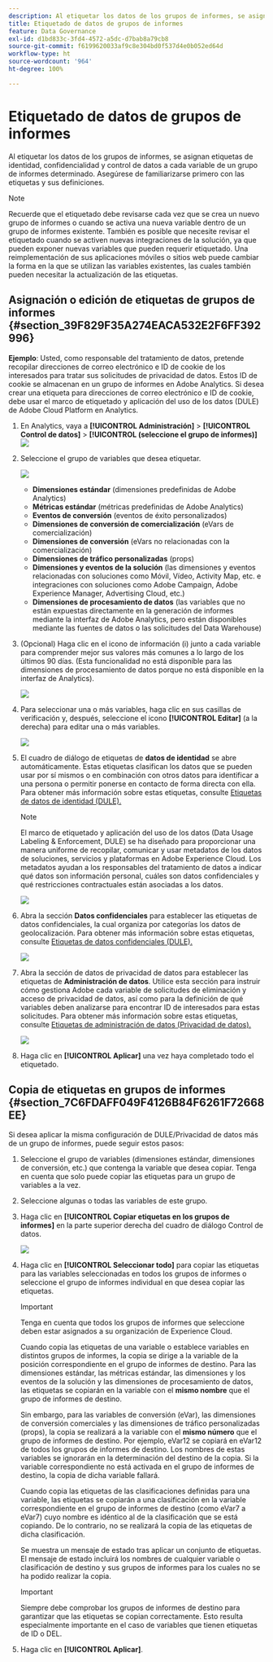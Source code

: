 ```yaml
---
description: Al etiquetar los datos de los grupos de informes, se asignan etiquetas de identidad, confidencialidad y control de datos a cada variable de un grupo de informes determinado. Asegúrese de familiarizarse primero con las etiquetas y sus definiciones.
title: Etiquetado de datos de grupos de informes
feature: Data Governance
exl-id: d1bd833c-3fd4-4572-a5dc-d7bab8a79cb8
source-git-commit: f6199620033af9c8e304bd0f537d4e0b052ed64d
workflow-type: ht
source-wordcount: '964'
ht-degree: 100%

---
```


# Etiquetado de datos de grupos de informes

Al etiquetar los datos de los grupos de informes, se asignan etiquetas de identidad, confidencialidad y control de datos a cada variable de un grupo de informes determinado. Asegúrese de familiarizarse primero con las etiquetas y sus definiciones.

>[!NOTE]
>
>Recuerde que el etiquetado debe revisarse cada vez que se crea un nuevo grupo de informes o cuando se activa una nueva variable dentro de un grupo de informes existente. También es posible que necesite revisar el etiquetado cuando se activen nuevas integraciones de la solución, ya que pueden exponer nuevas variables que pueden requerir etiquetado. Una reimplementación de sus aplicaciones móviles o sitios web puede cambiar la forma en la que se utilizan las variables existentes, las cuales también pueden necesitar la actualización de las etiquetas.

## Asignación o edición de etiquetas de grupos de informes {#section_39F829F35A274EACA532E2F6FF392996}

**Ejemplo**: Usted, como responsable del tratamiento de datos, pretende recopilar direcciones de correo electrónico e ID de cookie de los interesados para tratar sus solicitudes de privacidad de datos. Estos ID de cookie se almacenan en un grupo de informes en Adobe Analytics. Si desea crear una etiqueta para direcciones de correo electrónico e ID de cookie, debe usar el marco de etiquetado y aplicación del uso de los datos (DULE) de Adobe Cloud Platform en Analytics.

1. En Analytics, vaya a **[!UICONTROL Administración]** > **[!UICONTROL Control de datos]** > **[!UICONTROL (seleccione el grupo de informes)]** ![](assets/privacy_rs_settings.png)

1. Seleccione el grupo de variables que desea etiquetar.

   ![](assets/variables.png)

   * **Dimensiones estándar** (dimensiones predefinidas de Adobe Analytics)
   * **Métricas estándar** (métricas predefinidas de Adobe Analytics)
   * **Eventos de conversión** (eventos de éxito personalizados)
   * **Dimensiones de conversión de comercialización** (eVars de comercialización)
   * **Dimensiones de conversión** (eVars no relacionadas con la comercialización)
   * **Dimensiones de tráfico personalizadas** (props)
   * **Dimensiones y eventos de la solución** (las dimensiones y eventos relacionadas con soluciones como Móvil, Vídeo, Activity Map, etc. e integraciones con soluciones como Adobe Campaign, Adobe Experience Manager, Advertising Cloud, etc.)
   * **Dimensiones de procesamiento de datos** (las variables que no están expuestas directamente en la generación de informes mediante la interfaz de Adobe Analytics, pero están disponibles mediante las fuentes de datos o las solicitudes del Data Warehouse)

1. (Opcional) Haga clic en el icono de información (i) junto a cada variable para comprender mejor sus valores más comunes a lo largo de los últimos 90 días. (Esta funcionalidad no está disponible para las dimensiones de procesamiento de datos porque no está disponible en la interfaz de Analytics).

   ![](assets/info.png)

1. Para seleccionar una o más variables, haga clic en sus casillas de verificación y, después, seleccione el icono **[!UICONTROL Editar]** (a la derecha) para editar una o más variables.

   ![](assets/edit.png)

1. El cuadro de diálogo de etiquetas de **datos de identidad** se abre automáticamente. Estas etiquetas clasifican los datos que se pueden usar por sí mismos o en combinación con otros datos para identificar a una persona o permitir ponerse en contacto de forma directa con ella. Para obtener más información sobre estas etiquetas, consulte [Etiquetas de datos de identidad (DULE).](/help/admin/c-data-governance/gdpr-labels.md#identity-data-labels)

   >[!NOTE]
   >
   >El marco de etiquetado y aplicación del uso de los datos (Data Usage Labeling &amp; Enforcement, DULE) se ha diseñado para proporcionar una manera uniforme de recopilar, comunicar y usar metadatos de los datos de soluciones, servicios y plataformas en Adobe Experience Cloud. Los metadatos ayudan a los responsables del tratamiento de datos a indicar qué datos son información personal, cuáles son datos confidenciales y qué restricciones contractuales están asociadas a los datos.

   ![](assets/identity_labels.png)

1. Abra la sección **Datos confidenciales** para establecer las etiquetas de datos confidenciales, la cual organiza por categorías los datos de geolocalización. Para obtener más información sobre estas etiquetas, consulte [Etiquetas de datos confidenciales (DULE).](/help/admin/c-data-governance/gdpr-labels.md#sensitive-data-labels)

   ![](assets/sensitive_data.png)

1. Abra la sección de datos de privacidad de datos para establecer las etiquetas de **Administración de datos**. Utilice esta sección para instruir cómo gestiona Adobe cada variable de solicitudes de eliminación y acceso de privacidad de datos, así como para la definición de qué variables deben analizarse para encontrar ID de interesados para estas solicitudes. Para obtener más información sobre estas etiquetas, consulte [Etiquetas de administración de datos (Privacidad de datos).](/help/admin/c-data-governance/gdpr-labels.md#data-governance-labels)

   ![](assets/privacy_labels.png)

1. Haga clic en **[!UICONTROL Aplicar]** una vez haya completado todo el etiquetado.

## Copia de etiquetas en grupos de informes {#section_7C6FDAFF049F4126B84F6261F72668EE}

Si desea aplicar la misma configuración de DULE/Privacidad de datos más de un grupo de informes, puede seguir estos pasos:

1. Seleccione el grupo de variables (dimensiones estándar, dimensiones de conversión, etc.) que contenga la variable que desea copiar. Tenga en cuenta que solo puede copiar las etiquetas para un grupo de variables a la vez.
1. Seleccione algunas o todas las variables de este grupo.
1. Haga clic en **[!UICONTROL Copiar etiquetas en los grupos de informes]** en la parte superior derecha del cuadro de diálogo Control de datos.

   ![](assets/apply_as_template.png)

1. Haga clic en **[!UICONTROL Seleccionar todo]** para copiar las etiquetas para las variables seleccionadas en todos los grupos de informes o seleccione el grupo de informes individual en que desea copiar las etiquetas.

   >[!IMPORTANT]
   >
   >Tenga en cuenta que todos los grupos de informes que seleccione deben estar asignados a su organización de Experience Cloud.

   Cuando copia las etiquetas de una variable o establece variables en distintos grupos de informes, la copia se dirige a la variable de la posición correspondiente en el grupo de informes de destino. Para las dimensiones estándar, las métricas estándar, las dimensiones y los eventos de la solución y las dimensiones de procesamiento de datos, las etiquetas se copiarán en la variable con el **mismo nombre** que el grupo de informes de destino.

   Sin embargo, para las variables de conversión (eVar), las dimensiones de conversión comerciales y las dimensiones de tráfico personalizadas (props), la copia se realizará a la variable con el **mismo número** que el grupo de informes de destino. Por ejemplo, eVar12 se copiará en eVar12 de todos los grupos de informes de destino. Los nombres de estas variables se ignorarán en la determinación del destino de la copia. Si la variable correspondiente no está activada en el grupo de informes de destino, la copia de dicha variable fallará.

   Cuando copia las etiquetas de las clasificaciones definidas para una variable, las etiquetas se copiarán a una clasificación en la variable correspondiente en el grupo de informes de destino (como eVar7 a eVar7) cuyo nombre es idéntico al de la clasificación que se está copiando. De lo contrario, no se realizará la copia de las etiquetas de dicha clasificación.

   Se muestra un mensaje de estado tras aplicar un conjunto de etiquetas. El mensaje de estado incluirá los nombres de cualquier variable o clasificación de destino y sus grupos de informes para los cuales no se ha podido realizar la copia.

   >[!IMPORTANT]
   >
   >Siempre debe comprobar los grupos de informes de destino para garantizar que las etiquetas se copian correctamente. Esto resulta especialmente importante en el caso de variables que tienen etiquetas de ID o DEL.

1. Haga clic en **[!UICONTROL Aplicar]**.
